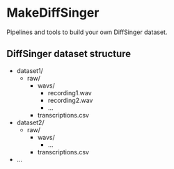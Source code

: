 # MakeDiffSinger
Pipelines and tools to build your own DiffSinger dataset.

## DiffSinger dataset structure

- dataset1/
  - raw/
    - wavs/
      - recording1.wav
      - recording2.wav
      - ...
    - transcriptions.csv
- dataset2/
  - raw/
    - wavs/
      - ...
    - transcriptions.csv
- ...

